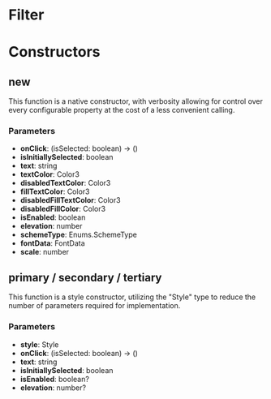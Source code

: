 # Filter


# Constructors


## new
This function is a native constructor, with verbosity allowing for control over every configurable property at the cost of a less convenient calling.

### Parameters
- **onClick**: (isSelected: boolean) -> ()
- **isInitiallySelected**: boolean
- **text**: string
- **textColor**: Color3
- **disabledTextColor**: Color3
- **fillTextColor**: Color3
- **disabledFillTextColor**: Color3
- **disabledFillColor**: Color3
- **isEnabled**: boolean
- **elevation**: number
- **schemeType**: Enums.SchemeType
- **fontData**: FontData
- **scale**: number

## primary / secondary / tertiary
This function is a style constructor, utilizing the "Style" type to reduce the number of parameters required for implementation.

### Parameters
- **style**: Style
- **onClick**: (isSelected: boolean) -> ()
- **text**: string
- **isInitiallySelected**: boolean
- **isEnabled**: boolean?
- **elevation**: number?
